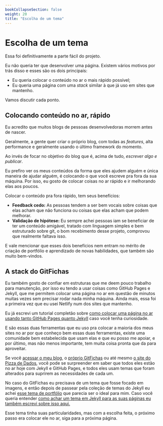 ```yaml
---
bookCollapseSection: false
weight: 20
title: "Escolha de um tema"
---
```


# Escolha de um tema

Essa foi definitivamente a parte fácil do projeto.

Eu não queria ter que desenvolver uma página. Existem vários motivos por trás disso e esses são os dois principais:

- Eu queria colocar o conteúdo no ar o mais rápido possível;
- Eu queria uma página com uma *stack* similar à que já uso em sites que mantenho.

Vamos discutir cada ponto.

## Colocando conteúdo no ar, rápido

Eu acredito que muitos blogs de pessoas desenvolvedoras morrem antes de nascer.

Geralmente, a gente quer criar o próprio blog, com todas as *features*, alta performance e geralmente usando o último framework do momento.

Ao invés de focar no objetivo do blog que é, acima de tudo, *escrever algo e publicar*.

Eu prefiro ver os meus conteúdos da forma que eles ajudem alguém e única maneira de ajudar alguém, é colocando o que você escreve pra fora da sua máquina. Por isso, eu gosto de colocar coisas no ar rápido e ir melhorando elas aos poucos.

Colocar o conteúdo pra fora rápido, tem seus benefícios:

- **Feedback cedo:** As pessoas tendem a ser bem vocais sobre coisas que elas acham que não funciona ou coisas que elas acham que podem melhorar.
- **Validação de hipótese:** Eu sempre achei pessoas iam se beneficiar de ter um conteúdo amigável, tratado com linguagem simples e bem estruturado sobre git, o bom recebimento desse projeto, comprovou que realmente faltava isso.

E vale mencionar que esses dois benefícios nem entram no mérito de criação de portfólio e aprendizado de novas habilidades, que também são muito bem-vindos. 

## A stack do GitFichas

Eu também gosto de confiar em estruturas que me deem pouco trabalho para manutenção, por isso eu tendo a usar coisas como GitHub Pages e Jekyll, que me permitem colocar uma página no ar em questão de minutos muitas vezes sem precisar rodar nada minha máquina. Ainda mais, essa foi a primeira vez que eu usei Netlify num dos sites que mantenho.

Eu já escrevi um tutorial completão sobre [como colocar uma página no ar usando tanto GitHub Pages quanto Jekyll](https://jtemporal.com/do-tema-ao-ar/) caso você tenha curiosidade.

E são essas duas ferramentas que eu uso pra colocar a maioria dos meus sites no ar por que conheço bem essas duas ferramentas, existe uma comunidade bem estabelecida que usam elas e que eu posso me apoiar, e por último, mas não menos importante, tem muita coisa pronta que da para aproveitar.

Se você [acessar o meu blog](https://jtemporal.com/), o [próprio GitFichas](http://gitfichas.com/) ou até mesmo [o site do Pizza de Dados](https://pizzadedados.com/), você pode se surpreender em saber que todos eles estão no ar hoje com Jekyll e GitHub Pages, e todos eles usam temas que foram alterados para suprirem as necessidades de cada um.

No caso do GitFichas eu precisava de um tema que fosse focado em imagens, e então depois de passear pela coleção de temas do Jekyll eu achei [esse tema de portfólio](https://lenpaul.github.io/portfolio-jekyll-theme/) que parecia ser o ideal para mim. Caso você queria entender [como achar um tema em Jekyll para as suas páginas eu também escrevi sobre isso aqui.](https://jtemporal.com/temas-jekyll/)

Esse tema tinha suas particularidades, mas com a escolha feita, o próximo passo era colocar ele no ar, siga para a próxima página.